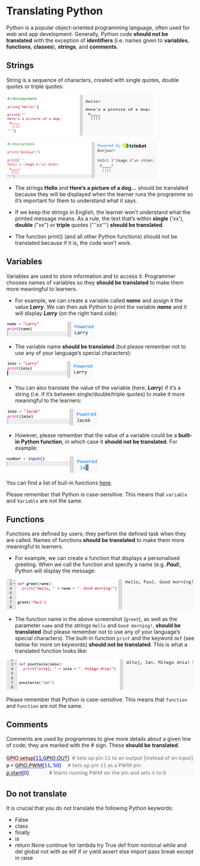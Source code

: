 # Translating Python

Python is a popular object-oriented programming language, often used for web and app development. Generally, Python code **should not be translated** with the exception of **identifiers** (i.e. names given to **variables**, **functions**, **classes**), **strings**, and **comments**.

## Strings

String is a sequence of characters, created with single quotes, double quotes or triple quotes:

![screenshot](images/Python_en_string.png)

![screenshot](images/Python_fr_string.png)

- The strings **Hello** and **Here’s a picture of a dog…** should be translated because they will be displayed when the learner runs the programme so it’s important for them to understand what it says.

- If we keep the strings in English, the learner won’t understand what the printed message means. As a rule, the text that’s within **single** ('xx'), **double** ("xx") or **triple** quotes ('''xx''') **should be translated**.
 
- The function print() (and all other Python functions) should not be translated because if it is, the code won’t work.
 
## Variables

Variables are used to store information and to access it. Programmer chooses names of variables so they **should be translated** to make them more meaningful to learners. 

- For example, we can create a variable called **_name_** and assign it the value **_Larry_**. We can then ask Python to print the variable **_name_** and it will display **_Larry_** (on the right hand side):
 
 ![screenshot](images/Python_en_variable.png)
 
- The variable name **should be translated** (but please remember not to use any of your language’s special characters):
 
 ![screenshot](images/Python_pl_variable.png)
 
- You can also translate the value of the variable (here, **_Larry_**) if it’s a string (i.e. if it’s between single/double/triple quotes) to make it more meaningful to the learners:
 
 ![screenshot](images/Python_pl_loc_variable.png)
 
   - However, please remember that the value of a variable could be a **built-in Python function**, in which case it **should not be translated**. For example:
 
 ![screenshot](images/Python_non_localizable_variable.png)
 
You can find a list of buil-in functions [here](https://www.programiz.com/python-programming/methods/built-in).

Please remember that Python is case-sensitive. This means that `variable` and `Variable` are not the same.
 
## Functions

Functions are defined by users; they perform the defined task when they are called. Names of functions **should be translated** to make them more meaningful to learners. 

- For example, we can create a function that displays a personalised greeting. When we call the function and specify a name (e.g. **_Paul_**), Python will display the message:

 ![screenshot](images/python-function-english.png)
 
 - The function name in the above screenshot (`greet`), as well as the parameter `name` and the strings `Hello` and `Good morning!`, **should be translated** (but please remember not to use any of your language’s special characters). The built-in function `print` and the keyword `def` (see below for more on keywords) **should not be translated**. This is what a translated function looks like:
 
  ![screenshot](images/python-function-translated.png)

Please remember that Python is case-sensitive. This means that `function` and `Function` are not the same.

## Comments

Comments are used by programmes to give more details about a given line of code; they are marked with the # sign. These **should be translated**.

![screenshot](images/Python_comments.png)

## Do not translate

It is crucial that you do not translate the following Python keywords:

- False
- class
- finally 
- is 
- return 
None 
continue 
for 
lambda 
try 
True 
def 
from 
nonlocal 
while 
and 
del 
global 
not 
with 
as 
elif 
if 
or 
yield 
assert 
else 
import 
pass 
break 
except 
in 
raise

